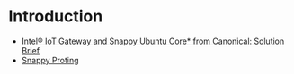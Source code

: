 # Introduction

- [Intel® IoT Gateway and Snappy Ubuntu Core* from Canonical: Solution Brief](http://www.intel.com/content/www/us/en/embedded/solutions/iot-gateway/intel-and-canonical-snappy-ubuntu-core-solution-brief.html)
- [Snappy Proting](https://ograblog.wordpress.com/2015/01/25/porting-ubuntu-snappy-to-a-yet-unsupported-armhf-board/)